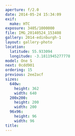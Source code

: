 ```yaml
---
aperture: f/2.0
date: 2014-05-24 15:34:09
exif:
  make: HTC
exposure: 3405/1000000
file: IMG_20140524_153408
gallery: 2014-edinburgh-1
layout: gallery-photo
location:
  latitude: 55.933094
  longitude: -3.1811945277778
model: One S
next: 0cdd901
ordering: 15
previous: 2ee2acf
sizes:
  640w:
    height: 362
    width: 640
  200x200:
    height: 200
    width: 200
  96x96:
    height: 96
    width: 96
title: 
---
```

